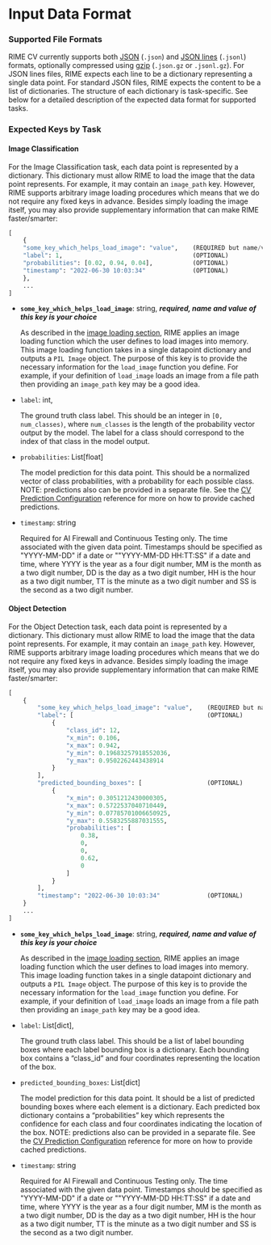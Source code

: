 Input Data Format
========================

### Supported File Formats

RIME CV currently supports both [JSON](https://www.json.org/json-en.html) (`.json`) and [JSON lines](https://jsonlines.org/) (`.jsonl`) formats, optionally compressed using [gzip](https://www.gnu.org/software/gzip/) (`.json.gz` or `.jsonl.gz`). For JSON lines files, RIME expects each line to be a dictionary representing a single data point. For standard JSON files, RIME expects the content to be a list of dictionaries. The structure of each dictionary is task-specific. See below for a detailed description of the expected data format for supported tasks.


### Expected Keys by Task

#### Image Classification

For the Image Classification task, each data point is represented by a dictionary. This dictionary must allow RIME to load the image that the data point represents. For example, it may contain an `image_path` key. However, RIME supports arbitrary image loading procedures which means that we do not require any fixed keys in advance. Besides simply loading the image itself, you may also provide supplementary information that can make RIME faster/smarter:

```python
[
    {
    "some_key_which_helps_load_image": "value",    (REQUIRED but name/value of key decided by user)
    "label": 1,                                    (OPTIONAL)
    "probabilities": [0.02, 0.94, 0.04],           (OPTIONAL)
    "timestamp": "2022-06-30 10:03:34"             (OPTIONAL)
    },
    ...
]
```

- **`some_key_which_helps_load_image`**: string, ***required, name and value of this key is your choice***

    As described in the [image loading section](specify_image_loading.md), RIME applies an image loading function which the user defines to load images into memory. This image loading function takes in a single datapoint dictionary and outputs a `PIL Image` object. The purpose of this key is to provide the necessary information for the `load_image` function you define. For example, if your definition of `load_image` loads an image from a file path then providing an `image_path` key may be a good idea.

- `label`: int,

    The ground truth class label. This should be an integer in `[0, num_classes)`, where `num_classes` is the length of the probability vector output by the model. The label for a class should correspond to the index of that class in the model output.

- `probabilities`: List[float]

    The model prediction for this data point. This should be a normalized vector of class probabilities, with a probability for each possible class. NOTE: predictions also can be provided in a separate file. See the [CV Prediction Configuration](../cv/prediction_info) reference for more on how to provide cached predictions.

- `timestamp`: string

    Required for AI Firewall and Continuous Testing only. The time associated with the given data point. Timestamps should
    be specified as "YYYY-MM-DD" if a date or ""YYYY-MM-DD HH:TT:SS"
    if a date and time, where YYYY is the year as a four digit number, MM
    is the month as a two digit number, DD is the day as a two digit number, HH
    is the hour as a two digit number, TT is the minute as a two digit number
    and SS is the second as a two digit number.


#### Object Detection

For the Object Detection task, each data point is represented by a dictionary. This dictionary must allow RIME to load the image that the data point represents. For example, it may contain an `image_path` key. However, RIME supports arbitrary image loading procedures which means that we do not require any fixed keys in advance. Besides simply loading the image itself, you may also provide supplementary information that can make RIME faster/smarter:

```python
[
    {
        "some_key_which_helps_load_image": "value",    (REQUIRED but name/value of key decided by user)
        "label": [                                     (OPTIONAL)
            {
                "class_id": 12,
                "x_min": 0.106,
                "x_max": 0.942,
                "y_min": 0.19683257918552036,
                "y_max": 0.9502262443438914
            }
        ],
        "predicted_bounding_boxes": [                  (OPTIONAL)
            {
                "x_min": 0.3051212430000305,
                "x_max": 0.5722537040710449,
                "y_min": 0.07785701006650925,
                "y_max": 0.5583255887031555,
                "probabilities": [
                    0.38,
                    0,
                    0,
                    0.62,
                    0
                ]
            }
        ],
        "timestamp": "2022-06-30 10:03:34"             (OPTIONAL)
    }
    ...
]
```

- **`some_key_which_helps_load_image`**: string, ***required, name and value of this key is your choice***

    As described in the [image loading section](specify_image_loading.md), RIME applies an image loading function which the user defines to load images into memory. This image loading function takes in a single datapoint dictionary and outputs a `PIL Image` object. The purpose of this key is to provide the necessary information for the `load_image` function you define. For example, if your definition of `load_image` loads an image from a file path then providing an `image_path` key may be a good idea.

- `label`: List[dict],

    The ground truth class label. This should be a list of label bounding boxes where each label bounding box is a dictionary. Each bounding box contains a “class_id” and four coordinates representing the location of the box.

- `predicted_bounding_boxes`: List[dict]

    The model prediction for this data point. It should be a list of predicted bounding boxes where each element is a dictionary. Each predicted box dictionary contains a “probabilities” key which represents the confidence for each class and four coordinates indicating the location of the box. NOTE: predictions also can be provided in a separate file. See the [CV Prediction Configuration](../cv/prediction_info) reference for more on how to provide cached predictions.

- `timestamp`: string

    Required for AI Firewall and Continuous Testing only. The time associated with the given data point. Timestamps should
    be specified as "YYYY-MM-DD" if a date or ""YYYY-MM-DD HH:TT:SS"
    if a date and time, where YYYY is the year as a four digit number, MM
    is the month as a two digit number, DD is the day as a two digit number, HH
    is the hour as a two digit number, TT is the minute as a two digit number
    and SS is the second as a two digit number.


